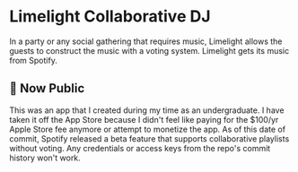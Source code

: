 # Limelight Collaborative DJ
In a party or any social gathering that requires music, Limelight allows the guests to construct the music with a voting system. Limelight gets its music from Spotify.

## 🎉 Now Public
This was an app that I created during my time as an undergraduate. I have taken it off the App Store because I didn't feel like paying for the $100/yr Apple Store fee anymore or attempt to monetize the app. As of this date of commit, Spotify released a beta feature that supports collaborative playlists without voting. Any credentials or access keys from the repo's commit history won't work.
